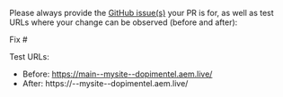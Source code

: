 Please always provide the [GitHub issue(s)](../issues) your PR is for, as well as test URLs where your change can be observed (before and after):

Fix #<gh-issue-id>

Test URLs:
- Before: https://main--mysite--dopimentel.aem.live/
- After: https://<branch>--mysite--dopimentel.aem.live/

